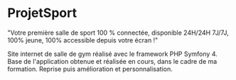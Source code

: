 # ProjetSport

"Votre première salle de sport 100 % connectée, disponible 24H/24H 7J/7J, 100% jeune, 100% accessible depuis votre écran !"

Site internet de salle de gym réalisé avec le framework PHP Symfony 4. Base de l'application obtenue et réalisée en cours, dans le cadre de ma formation. Reprise puis amélioration et personnalisation.
